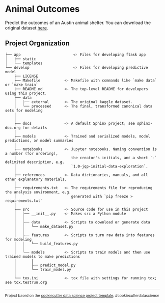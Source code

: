 Animal Outcomes
==============================

Predict the outcomes of an Austin animal shelter. You can download the original dataset [here](https://www.kaggle.com/c/shelter-animal-outcomes/data).

Project Organization
------------
	├── app	                       <- Files for developing flask app
	│   ├── static      
	│   └── templates
	└── develop          	       <- Files for developing predictive model
		├── LICENSE
		├── Makefile           <- Makefile with commands like `make data` or `make train`
		├── README.md          <- The top-level README for developers using this project.
		├── data
		│   ├── external       <- The original kaggle dataset.
		│   └── processed      <- The final, transformed canonical data sets for modeling
		│   
		│
		├── docs               <- A default Sphinx project; see sphinx-doc.org for details
		│
		├── models             <- Trained and serialized models, model predictions, or model summaries
		│
		├── notebooks          <- Jupyter notebooks. Naming convention is a number (for ordering),
		│                         the creator's initials, and a short `-` delimited description, e.g.
		│                         `1.0-jqp-initial-data-exploration`.
		│
		├── references         <- Data dictionaries, manuals, and all other explanatory materials.
		│
		├── requirements.txt   <- The requirements file for reproducing the analysis environment, e.g.
		│                         generated with `pip freeze > requirements.txt`
		│
		├── src                <- Source code for use in this project
		│   ├── __init__.py    <- Makes src a Python module
		│   │
		│   ├── data           <- Scripts to download or generate data
		│   │   └── make_dataset.py
		│   │
		│   ├── features       <- Scripts to turn raw data into features for modeling
		│   │   └── build_features.py
		│   │
		│   └── models         <- Scripts to train models and then use trained models to make predictions
		│       │                 
		│       ├── predict_model.py
		│       └── train_model.py     
		│
		└── tox.ini            <- tox file with settings for running tox; see tox.testrun.org


--------

<p><small>Project based on the <a target="_blank" href="https://drivendata.github.io/cookiecutter-data-science/">cookiecutter data science project template</a>. #cookiecutterdatascience</small></p>
